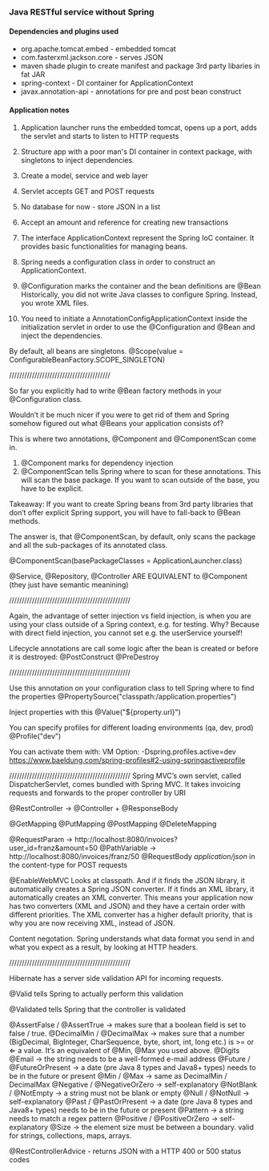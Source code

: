 ### Java RESTful service without Spring

#### Dependencies and plugins used 
- org.apache.tomcat.embed - embedded tomcat
- com.fasterxml.jackson.core - serves JSON
- maven shade plugin to create manifest and package 3rd party libaries in fat JAR
- spring-context - DI container for ApplicationContext
- javax.annotation-api - annotations for pre and post bean construct 


#### Application notes
1. Application launcher runs the embedded tomcat, opens up a port, adds the servlet and starts to listen to HTTP requests
2. Structure app with a poor man's DI container in context package, with singletons to inject dependencies.  
3. Create a model, service and web layer
4. Servlet accepts GET and POST requests
5. No database for now - store JSON in a list 
6. Accept an amount and reference for creating new transactions



0. The interface ApplicationContext represent the Spring IoC container.  It provides basic functionalities for managing beans.

1. Spring needs a configuration class in order to construct an ApplicationContext.

2. @Configuration marks the container and the bean definitions are @Bean
Historically, you did not write Java classes to configure Spring. Instead, you wrote XML files.

3. You need to initiate a AnnotationConfigApplicationContext inside the initialization servlet in order to use the @Configuration and @Bean and inject the dependencies.

By default, all beans are singletons. @Scope(value = ConfigurableBeanFactory.SCOPE_SINGLETON)

////////////////////////////////////////

So far you explicitly had to write @Bean factory methods in your @Configuration class.

Wouldn’t it be much nicer if you were to get rid of them and Spring somehow figured out what @Beans your application consists of?

This is where two annotations, @Component and @ComponentScan come in.

1. @Component marks for dependency injection
2. @ComponentScan tells Spring where to scan for these annotations.  This will scan the base package. If you want to scan outside of the base, you have to be explicit.

Takeaway: If you want to create Spring beans from 3rd party libraries that don’t offer explicit Spring support, you will have to fall-back to @Bean methods.

The answer is, that @ComponentScan, by default, only scans the package and all the sub-packages of its annotated class.

@ComponentScan(basePackageClasses = ApplicationLauncher.class)

@Service, @Repository, @Controller ARE EQUIVALENT to @Component (they just have semantic meanining)

////////////////////////////////////////////////

Again, the advantage of setter injection vs field injection, is when you are using your class outside of a Spring context, e.g. for testing. Why? Because with direct field injection, you cannot set e.g. the userService yourself!


Lifecycle annotations are call some logic after the bean is created or before it is destroyed: @PostConstruct @PreDestroy

////////////////////////////////////////////////

Use this annotation on your configuration class to tell Spring where to find the properties
@PropertySource("classpath:/application.properties")

Inject properties with this
@Value("${property.url}")

You can specify profiles for different loading environments (qa, dev, prod)
@Profile("dev")

You can activate them with:
VM Option: -Dspring.profiles.active=dev
https://www.baeldung.com/spring-profiles#2-using-springactiveprofile

////////////////////////////////////////////////
Spring MVC’s own servlet, called DispatcherServlet, comes bundled with Spring MVC.  It takes invoicing requests and forwards to the proper controller by URI

@RestController → @Controller + @ResponseBody

@GetMapping
@PutMapping
@PostMapping
@DeleteMapping

@RequestParam → http://localhost:8080/invoices?user_id=franz&amount=50
@PathVariable → http://localhost:8080/invoices/franz/50
@RequestBody *application/json* in the content-type for POST requests

@EnableWebMVC
Looks at classpath. And if it finds the JSON library, it automatically creates a Spring JSON converter. If it finds an XML library, it automatically creates an XML converter.
This means your application now has two converters (XML and JSON) and they have a certain order with different priorities.
The XML converter has a higher default priority, that is why you are now receiving XML, instead of JSON.

Content negotation. Spring understands what data format you send in and what you expect as a result, by looking at HTTP headers.

////////////////////////////////////////////////

Hibernate has a server side validation API for incoming requests.  

@Valid tells Spring to actually perform this validation

@Validated tells Spring that the controller is validated

@AssertFalse / @AssertTrue → makes sure that a boolean field is set to false / true.
@DecimalMin / @DecimalMax → makes sure that a number (BigDecimal, BigInteger, CharSequence, byte, short, int, long etc.) is >= or ⇐ a value. It’s an equivalent of @Min, @Max you used above.
@Digits
@Email → the string needs to be a well-formed e-mail address
@Future / @FutureOrPresent → a date (pre Java 8 types and Java8+ types) needs to be in the future or present
@Min / @Max → same as DecimalMin / DecimalMax
@Negative / @NegativeOrZero → self-explanatory
@NotBlank / @NotEmpty → a string must not be blank or empty
@Null / @NotNull → self-explanatory
@Past / @PastOrPresent → a date (pre Java 8 types and Java8+ types) needs to be in the future or present
@Pattern → a string needs to match a regex pattern
@Positive / @PositiveOrZero → self-explanatory
@Size → the element size must be between a boundary. valid for strings, collections, maps, arrays.


@RestControllerAdvice - returns JSON with a HTTP 400 or 500 status codes

